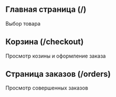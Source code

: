 ## Главная страница (/)

Выбор товара

## Корзина (/checkout)

Просмотр козины и оформление заказа

## Страница заказов (/orders)

Просмотр совершенных заказов

